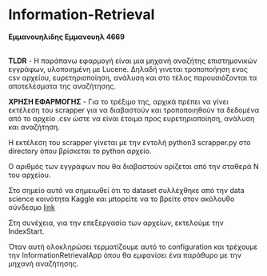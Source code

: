 # Information-Retrieval

**Εμμανουηλιδης Εμμανουηλ 4669** <br> <br>

**TLDR** - Η παράπανω εφαρμογή είναι μια μηχανή αναζήτης επιστημονικών εγγράφων, υλοποιημένη με Lucene. Δηλαδή γινεται τροποποήηση ενος csv αρχείου, ευρετηριοποίηση, ανάλυση και στο τέλος παρουσιόζονται τα αποτελέσματα της αναζήτησης.<br>

**ΧΡΗΣΗ ΕΦΑΡΜΟΓΗΣ** - Για το τρέξιμο της, αρχικά πρέπει να γίνει εκτέλεση του scrapper για να διαβαστούν και τροποποιηθούν τα δεδομένα από το αρχείο .csv ώστε να είναι έτοιμα προς ευρετηριοποίηση, ανάλυση και αναζήτηση.<br>

H εκτέλεση του scrapper γίνεται με την εντολή python3 scrapper.py στο directory όπου βρίσκεται το python αρχείο.<br>

Ο αριθμός των εγγράφων που θα διαβαστούν ορίζεται από την σταθερά Ν του αρχείου. <br>

Στο σημείο αυτό να σημειωθεί ότι το dataset συλλέχθηκε από την data science κοινότητα Kaggle και μπορείτε να το βρείτε στον ακόλουθο σύνδεσμο [link <br>](https://www.kaggle.com/datasets/rowhitswami/nips-papers-1987-2019-updated/data?select=papers.csv)

Στη συνέχεια, για την επεξεργασία των αρχείων, εκτελούμε την IndexStart. <br>

Όταν αυτή ολοκληρώσει τερματίζουμε αυτό το configuration και τρέχουμε την InformationRetrievalApp όπου θα εμφανίσει ένα παράθυρο με την μηχανή αναζήτησης. <br>
